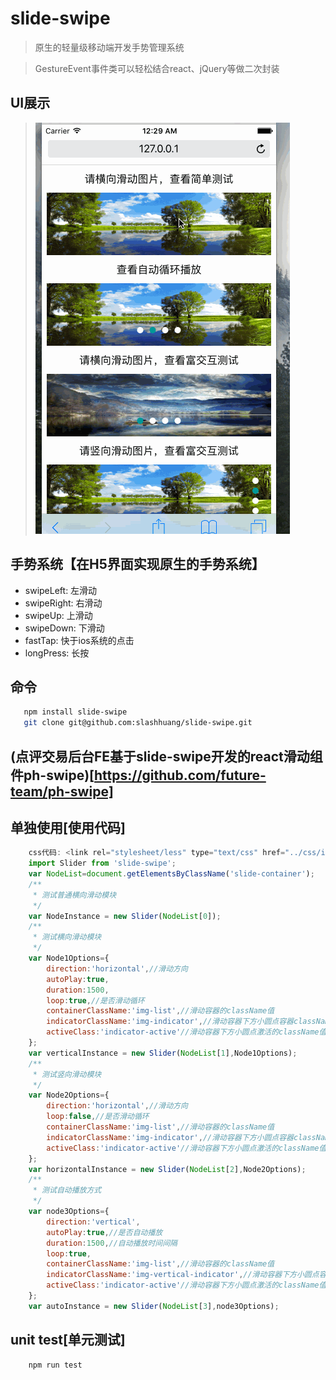 # slide-swipe
> 原生的轻量级移动端开发手势管理系统

> GestureEvent事件类可以轻松结合react、jQuery等做二次封装

## UI展示
>![slide-swipe展示](/example/img/slide-swipe.gif)

## 手势系统【在H5界面实现原生的手势系统】
- swipeLeft: 左滑动
- swipeRight: 右滑动
- swipeUp: 上滑动
- swipeDown: 下滑动
- fastTap: 快于ios系统的点击
- longPress: 长按

## 命令
```bash
   npm install slide-swipe
   git clone git@github.com:slashhuang/slide-swipe.git
```

## (点评交易后台FE基于slide-swipe开发的react滑动组件ph-swipe)[https://github.com/future-team/ph-swipe]

## 单独使用[使用代码]
```javascript
    css代码: <link rel="stylesheet/less" type="text/css" href="../css/index.less" />
    import Slider from 'slide-swipe';
    var NodeList=document.getElementsByClassName('slide-container');
    /**
     * 测试普通横向滑动模块
     */
    var NodeInstance = new Slider(NodeList[0]);
    /**
     * 测试横向滑动模块
     */
    var Node1Options={
        direction:'horizontal',//滑动方向
        autoPlay:true,
        duration:1500,
        loop:true,//是否滑动循环
        containerClassName:'img-list',//滑动容器的className值
        indicatorClassName:'img-indicator',//滑动容器下方小圆点容器className值
        activeClass:'indicator-active'//滑动容器下方小圆点激活的className值
    };
    var verticalInstance = new Slider(NodeList[1],Node1Options);   
    /**
     * 测试竖向滑动模块
     */
    var Node2Options={
        direction:'horizontal',//滑动方向
        loop:false,//是否滑动循环
        containerClassName:'img-list',//滑动容器的className值
        indicatorClassName:'img-indicator',//滑动容器下方小圆点容器className值
        activeClass:'indicator-active'//滑动容器下方小圆点激活的className值
    };
    var horizontalInstance = new Slider(NodeList[2],Node2Options);
    /**
     * 测试自动播放方式
     */
    var node3Options={
        direction:'vertical',
        autoPlay:true,//是否自动播放
        duration:1500,//自动播放时间间隔
        loop:true,
        containerClassName:'img-list',//滑动容器的className值
        indicatorClassName:'img-vertical-indicator',//滑动容器下方小圆点容器className值
        activeClass:'indicator-active'//滑动容器下方小圆点激活的className值
    };
    var autoInstance = new Slider(NodeList[3],node3Options);
```

## unit test[单元测试]
``` bash
    npm run test
```